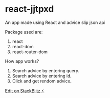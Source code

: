 # react-jjtpxd

An app made using React and advice slip json api

Package used are:
1. react
2. react-dom
3. react-router-dom

How app works?
1. Search advice by entering query.
2. Search advice by entering id.
3. Click and get rendom advice.

[Edit on StackBlitz ⚡️](https://stackblitz.com/edit/react-jjtpxd)